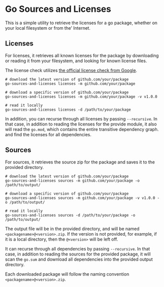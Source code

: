 # Go Sources and Licenses

This is a simple utility to retrieve the licenses for a
go package, whether on your local filesystem or from the'
Internet.


## Licenses

For licenses, it retrieves all known licenses for the package
by downloading or reading it from your filesystem, and
looking for known license files.

The license check utilizes [the official license check from Google](github.com/google/licensecheck).

```
# download the latest version of github.com/your/package
go-sources-and-licenses licenses -m github.com/your/package

# download a specific version of github.com/your/package
go-sources-and-licenses licenses -m github.com/your/package -v v1.0.0

# read it locally
go-sources-and-licenses licenses -d /path/to/your/package
```

In addition, you can recurse through all licenses by passing
`--recursive`. In that case, in addition to reading the licenses
for the provide module, it also will read the `go.mod`, which contains the entire transitive dependency graph. and find
the licenses for all dependencies.

## Sources

For sources, it retrieves the source zip for the package
and saves it to the provided directory.

```
# download the latest version of github.com/your/package
go-sources-and-licenses sources -m github.com/your/package -o /path/to/output/

# download a specific version of github.com/your/package
go-sources-and-licenses sources -m github.com/your/package -v v1.0.0 -o /path/to/output/

# read it locally
go-sources-and-licenses sources -d /path/to/your/package -o /path/to/output/
```

The output file will be in the provided directory, and will be
named `<packagename>@<version>.zip`. If the version is not
provided, for example, if it is a local directory, then the
`@<version>` will be left off.

It can recurse through all dependencies by passing
`--recursive`. In that case, in addition to reading the sources
for the provided package, it will scan the `go.sum` and download
all dependencies into the provided output directory.

Each downloaded package will follow the naming convention
`<packagename>@<version>.zip`.